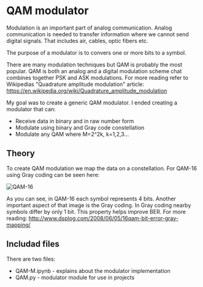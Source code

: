 ﻿# QAM modulator
Modulation is an important part of analog communication. Analog communication is needed to transfer information where we cannot send digital signals. That includes air, cables, optic fibers etc.

The purpose of a modulator is to convers one or more bits to a symbol.

There are many modulation techniques but QAM is probably the most popular. QAM is both an analog and a digital modulation scheme chat combines together PSK and ASK modulations. For more reading refer to Wikipedias "Quadrature amplitude modulation" article:
https://en.wikipedia.org/wiki/Quadrature_amplitude_modulation

My goal was to create a generic QAM modulator. I ended creating a modulator that can:
* Receive data in binary and in raw number form
* Modulate using binary and Gray code constellation
* Modulate any QAM where M=2^2k, k=1,2,3...

## Theory
To create QAM modulation we map the data on a constellation. For QAM-16 using Gray coding can be seen here:

![QAM-16](https://upload.wikimedia.org/wikipedia/commons/d/d1/16QAM_Gray_Coded.png)

As you can see, in QAM-16 each symbol represents 4 bits.
Another important aspect of that image is the Gray coding. In Gray coding nearby symbols differ by only 1 bit. This property helps improve BER. For more reading: http://www.dsplog.com/2008/06/05/16qam-bit-error-gray-mapping/

## Includad files
There are two files:
 * QAM-M.ipynb - explains about the modulator implementation
 * QAM.py - modulator module for use in projects